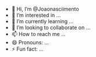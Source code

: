 - 👋 Hi, I’m @Joaonasciimento
- 👀 I’m interested in ...
- 🌱 I’m currently learning ...
- 💞️ I’m looking to collaborate on ...
- 📫 How to reach me ...
- 😄 Pronouns: ...
- ⚡ Fun fact: ...

<!---
Joaonasciimento/Joaonasciimento is a ✨ special ✨ repository because its `README.md` (this file) appears on your GitHub profile.
You can click the Preview link to take a look at your changes.
--->
